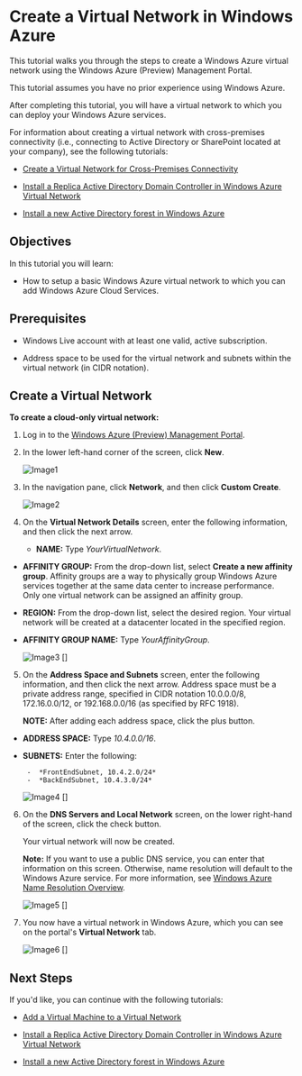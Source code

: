 <properties umbracoNaviHide="0" pageTitle="Tutorial 1: Creating a Virtual Network in Windows Azure" metaKeywords="Windows Azure cloud services, cloud service, configure cloud service" metaDescription="Learn how to configure Windows Azure cloud services." linkid="manage-windows-how-to-guide-storage-accounts" urlDisplayName="How to: storage accounts" headerExpose="" footerExpose="" disqusComments="1" />


<h1 id="vnettut1">Create a Virtual Network in Windows Azure</h1>

<div chunk="../../Shared/Chunks/disclaimer.md" />

This tutorial walks you through the steps to create a Windows Azure virtual network using the Windows Azure (Preview) Management Portal.

This tutorial assumes you have no prior experience using Windows Azure.

After completing this tutorial, you will have a virtual network to which you can deploy your Windows Azure services.

For information about creating a virtual network with cross-premises connectivity (i.e., connecting to Active Directory or SharePoint located at your company), see the following tutorials:


*  [Create a Virtual Network for Cross-Premises Connectivity](../cross-premises-connectivity/)

*  [Install a Replica Active Directory Domain Controller in Windows Azure Virtual Network](../replica-domain-controller/)

*  [Install a new Active Directory forest in Windows Azure](../active-directory-forest/)

##  Objectives

In this tutorial you will learn:

*  How to setup a basic Windows Azure virtual network to which you can add Windows Azure Cloud Services.

##  Prerequisites

*  Windows Live account with at least one valid, active subscription.

*  Address space to be used for the virtual network and subnets within the virtual network (in CIDR notation).

##  Create a Virtual Network

**To create a cloud-only virtual network:**

1.	Log in to the [Windows Azure (Preview) Management Portal](http://manage.windowsazure.com/).
2.	In the lower left-hand corner of the screen, click **New**. 

	![Image1][]

3.	In the navigation pane, click **Network**, and then click **Custom Create**.

	![Image2][]

4.	On the **Virtual Network Details** screen, enter the following information, and then click the next arrow.

	*  **NAME:** Type *YourVirtualNetwork*.

*  **AFFINITY GROUP:** From the drop-down list, select **Create a new affinity group**. Affinity groups are a way to physically group Windows Azure services together at the same data center to increase performance. Only one virtual network can be assigned an affinity group.

*  **REGION:** From the drop-down list, select the desired region. Your virtual network will be created at a datacenter located in the specified region.

*  **AFFINITY GROUP NAME:** Type *YourAffinityGroup*.

	![Image3] []

5.	On the **Address Space and Subnets** screen, enter the following information, and then click the next arrow. Address space must be a private address range, specified in CIDR notation 10.0.0.0/8, 172.16.0.0/12, or 192.168.0.0/16 (as specified by RFC 1918).

	**NOTE:** After adding each address space, click the plus button.

*  **ADDRESS SPACE:** Type *10.4.0.0/16*.
*  **SUBNETS:** Enter the following:

		-  *FrontEndSubnet, 10.4.2.0/24*
		-  *BackEndSubnet, 10.4.3.0/24*
 
	![Image4] []

6.	On the **DNS Servers and Local Network** screen, on the lower right-hand of the screen, click the check button.

	Your virtual network will now be created.


 	**Note:** If you want to use a public DNS service, you can enter that information on this screen. Otherwise, name resolution will default to the Windows Azure service. For more information, see [Windows Azure Name Resolution Overview](http://go.microsoft.com/fwlink/?LinkId=248097).
 
	![Image5] []

7.	You now have a virtual network in Windows Azure, which you can see on the portal's **Virtual Network** tab.


	![Image6] []


##  Next Steps
If you'd like, you can continue with the following tutorials:


- [Add a Virtual Machine to a Virtual Network](../add-a-vm-to-a-virtual-network/)

*  [Install a Replica Active Directory Domain Controller in Windows Azure Virtual Network](../replica-domain-controller/)

*  [Install a new Active Directory forest in Windows Azure](../active-directory-forest/)


[Image1]: ../media/VNTut1_00_New.png
[Image2]: ../media/VNTut1_01_Network_CustomCreate.png
[Image3]: ..//media/VNTut1_02_VNDetails.png
[Image4]: ..//media/VNTut1_03_AddressSpaceAndSubnets.png
[Image5]: ../media/VNTut1_04_DNSServersAndLocalNetworks_CloudOnly.png
[Image6]: ../media/VNTut1_06_VNStatus_Created.png
